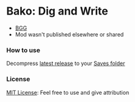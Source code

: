 # Bako: Dig and Write
- [BGG](https://bgg.cc/boardgame/368341/bako-dig-and-write)
- Mod wasn't published elsewhere or shared

### How to use
Decompress [latest release](../../releases/latest) to your [Saves folder](https://kb.tabletopsimulator.com/getting-started/technical-info/#save-game-data-location)

### License
[MIT License](https://mit-license.org): Feel free to use and give attribution
